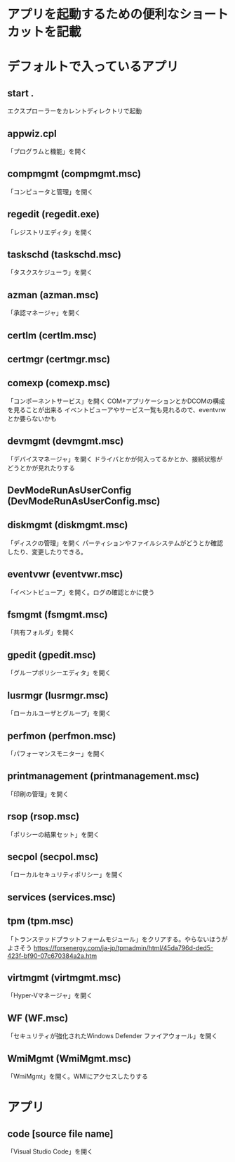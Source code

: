 # アプリを起動するための便利なショートカットを記載

# デフォルトで入っているアプリ

## start .
エクスプローラーをカレントディレクトリで起動

## appwiz.cpl
「プログラムと機能」を開く

## compmgmt (compmgmt.msc)
「コンピュータと管理」を開く

## regedit (regedit.exe)
「レジストリエディタ」を開く

## taskschd (taskschd.msc)
「タスクスケジューラ」を開く

## azman (azman.msc)
「承認マネージャ」を開く

## certlm (certlm.msc)

## certmgr (certmgr.msc)

## comexp (comexp.msc)
「コンポーネントサービス」を開く
COM+アプリケーションとかDCOMの構成を見ることが出来る
イベントビューアやサービス一覧も見れるので、eventvrwとか要らないかも

## devmgmt (devmgmt.msc)
「デバイスマネージャ」を開く
ドライバとかが何入ってるかとか、接続状態がどうとかが見れたりする

## DevModeRunAsUserConfig (DevModeRunAsUserConfig.msc)

## diskmgmt (diskmgmt.msc)
「ディスクの管理」を開く
パーティションやファイルシステムがどうとか確認したり、変更したりできる。

## eventvwr (eventvwr.msc)
「イベントビューア」を開く。ログの確認とかに使う

## fsmgmt (fsmgmt.msc)
「共有フォルダ」を開く

## gpedit (gpedit.msc)
「グループポリシーエディタ」を開く

## lusrmgr (lusrmgr.msc)
「ローカルユーザとグループ」を開く

## perfmon (perfmon.msc)
「パフォーマンスモニター」を開く

## printmanagement (printmanagement.msc)
「印刷の管理」を開く

## rsop (rsop.msc)
「ポリシーの結果セット」を開く

## secpol (secpol.msc)
「ローカルセキュリティポリシー」を開く

## services (services.msc)


## tpm (tpm.msc)
「トランステッドプラットフォームモジュール」をクリアする。やらないほうがよさそう
https://forsenergy.com/ja-jp/tpmadmin/html/45da796d-ded5-423f-bf90-07c670384a2a.htm

## virtmgmt (virtmgmt.msc)
「Hyper-Vマネージャ」を開く

## WF (WF.msc)
「セキュリティが強化されたWindows Defender ファイアウォール」を開く

## WmiMgmt (WmiMgmt.msc)
「WmiMgmt」を開く。WMIにアクセスしたりする

# アプリ
## code [source file name]
「Visual Studio Code」を開く
